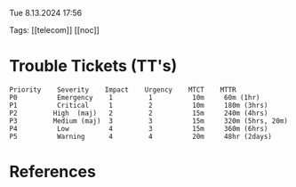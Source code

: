 
Tue 8.13.2024  17:56

Tags: [[telecom]] [[noc]] 

# Trouble Tickets (TT's)

	Priority    Severity    Impact    Urgency    MTCT    MTTR
	P0          Emergency    1         1          10m     60m (1hr)
	P1          Critical     1         2          10m     180m (3hrs)
	P2         High  (maj)   2         2          15m     240m (4hrs)
	P3         Medium (maj)  3         3          15m     320m (5hrs, 20m)
	P4          Low          4         3          15m     360m (6hrs)
	P5          Warning      4         4          20m     48hr (2days)  

# References
